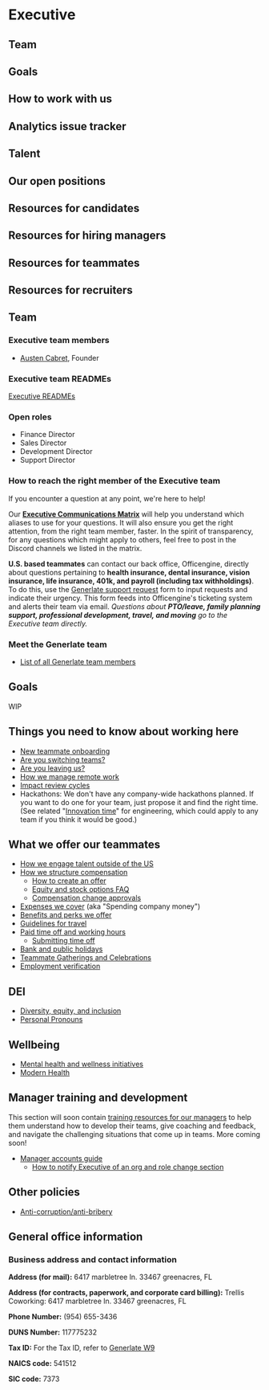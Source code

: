 # Executive

## Team

## Goals

## How to work with us

## Analytics issue tracker

## Talent

## Our open positions

## Resources for candidates

## Resources for hiring managers

## Resources for teammates

## Resources for recruiters

## Team

### Executive team members

-   [Austen Cabret](../company/team/index.md#austen-cabre-he-him), Founder

### Executive team READMEs

[Executive READMEs](executive-bios.md) <!-- missing link -->

### Open roles

-   Finance Director
-   Sales Director
-   Development Director
-   Support Director

### How to reach the right member of the Executive team

If you encounter a question at any point, we're here to help!

Our **[Executive Communications Matrix](https://docs.google.com/spreadsheets/d/1JItBWbfKV9lr-LAmE19I0JMvu3Cvh0AdrEHDv-r1E2w/edit#gid=0)** <!-- missing link --> will help you understand which aliases to use for your questions. It will also ensure you get the right attention, from the right team member, faster. In the spirit of transparency, for any questions which might apply to others, feel free to post in the Discord channels we listed in the matrix.

**U.S. based teammates** can contact our back office, Officengine, <!-- replace or delete officengine --> directly about questions pertaining to **health insurance, dental insurance, vision insurance, life insurance, 401k, and payroll (including tax withholdings)**. To do this, use the [Generlate support request](https://docs.google.com/forms/d/e/1FAIpQLSecCNJDd8r26WxjOK0AHIGEV1gfzN_tRdYnXr2heIejLN-BUg/viewform) <!-- this references sourcegraph --> form to input requests and indicate their urgency. This form feeds into Officengine's ticketing system and alerts their team via email. _Questions about **PTO/leave, family planning support, professional development, travel, and moving** go to the Executive team directly._

### Meet the Generlate team

-   [List of all Generlate team members](../company/team/index.md)

## Goals

WIP

## Things you need to know about working here

-   [New teammate onboarding](onboarding/index.md) <!-- missing link -->
-   [Are you switching teams?](switching-teams.md)<!-- missing link -->
-   [Are you leaving us?](leaving.md)<!-- missing link -->
-   [How we manage remote work](../company/remote/index.md)
-   [Impact review cycles](impact-reviews.md)<!-- missing link -->
-   Hackathons: We don't have any company-wide hackathons planned. If you want to do one for your team, just propose it and find the right time. (See related "[Innovation time](../engineering/index.md#innovation-time)" <!-- missing link --> for engineering, which could apply to any team if you think it would be good.)

## What we offer our teammates

-   [How we engage talent outside of the US](how-we-engage-talent-outside-the-us/index.md) <!-- missing link -->
-   [How we structure compensation](compensation/index.md) <!-- missing link -->
    -   [How to create an offer](compensation/offers.md) <!-- missing link -->
    -   [Equity and stock options FAQ](compensation/equity-faq.md) <!-- missing link -->
    -   [Compensation change approvals](compensation/compensation-change-approvals.md) <!-- missing link -->
-   [Expenses we cover](../finance/spending-company-money.md) (aka "Spending company money") <!-- missing link -->
-   [Benefits and perks we offer](benefits-and-perks.md) <!-- missing link -->
-   [Guidelines for travel](travel.md) <!-- missing link -->
-   [Paid time off and working hours](paid-time-off-and-working-hours.md) <!-- missing link -->
    -   [Submitting time off](submitting-time-off.md) <!-- missing link -->
-   [Bank and public holidays](holidays.md) <!-- missing link -->
-   [Teammate Gatherings and Celebrations](celebrate.md) <!-- missing link -->
-   [Employment verification](employment_verification.md) <!-- missing link -->

## DEI

-   [Diversity, equity, and inclusion](../communication/dei.md) <!-- missing link -->
-   [Personal Pronouns](personal-pronouns.md) <!-- missing link -->

## Wellbeing

-   [Mental health and wellness initiatives](mental-health.md) <!-- missing link -->
-   [Modern Health](modern-health.md) <!-- missing link -->

## Manager training and development

This section will soon contain [training resources for our managers](https://handbook.generlate.com/company/goals/2022_q3#executive) <!-- missing link --> to help them understand how to develop their teams, give coaching and feedback, and navigate the challenging situations that come up in teams. More coming soon!

-   [Manager accounts guide](manager-guide.md) <!-- missing link -->
    -   [How to notify Executive of an org and role change section](manager-guide.md##how-to-notify-executive-of-an-org-and-role-change) <!-- missing link -->

## Other policies

-   [Anti-corruption/anti-bribery](anti-corruption.md) <!-- missing link -->

## General office information

### Business address and contact information

**Address (for mail):** 6417 marbletree ln. 33467 greenacres, FL

**Address (for contracts, paperwork, and corporate card billing):** Trellis Coworking: 6417 marbletree ln. 33467 greenacres, FL

**Phone Number:** (954) 655-3436

**DUNS Number:** 117775232

**Tax ID:** For the Tax ID, refer to [Generlate W9](https://drive.google.com/file/d/1sxASpL9AmPiUgMx2qE-yXLtwTlfHGyBW/) <!-- missing link -->

**NAICS code:** 541512

**SIC code:** 7373
